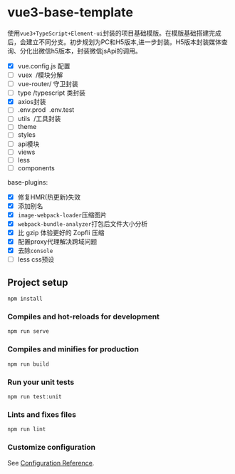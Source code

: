 # vue3-base-template
使用`vue3+TypeScript+Element-ui`封装的项目基础模版。在模版基础搭建完成后，会建立不同分支。初步规划为PC和H5版本,进一步封装。H5版本封装媒体查询、分化出微信h5版本，封装微信jsApi的调用。



- [x] vue.config.js 配置
- [ ] vuex  /模块分解
- [ ] vue-router/ 守卫封装
- [ ] type /typescript 类封装
- [x] axios封装
- [ ] .env.prod  .env.test
- [ ] utils  /工具封装
- [ ] theme
- [ ] styles
- [ ] api模块
- [ ] views
- [ ] less
- [ ] components

base-plugins:

- [x] 修复HMR(热更新)失效
- [x] 添加别名
- [x] `image-webpack-loader`压缩图片
- [x] `webpack-bundle-analyzer`打包后文件大小分析
- [x] 比 gzip 体验更好的 Zopfli 压缩
- [x] 配置proxy代理解决跨域问题
- [x] 去除`console`
- [ ] less css预设

## Project setup
```
npm install
```

### Compiles and hot-reloads for development
```
npm run serve
```

### Compiles and minifies for production
```
npm run build
```

### Run your unit tests
```
npm run test:unit
```

### Lints and fixes files
```
npm run lint
```

### Customize configuration
See [Configuration Reference](https://cli.vuejs.org/config/).
